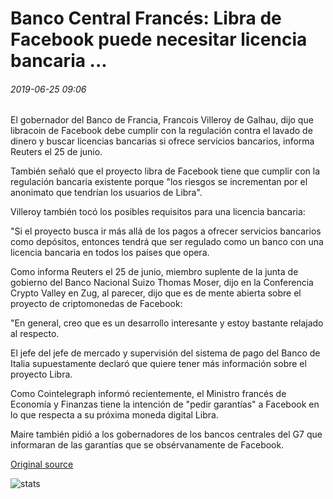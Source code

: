 # Banco Central Francés: Libra de Facebook puede necesitar licencia bancaria ...

###### 2019-06-25 09:06

El gobernador del Banco de Francia, Francois Villeroy de Galhau, dijo que libracoin de Facebook debe cumplir con la regulación contra el lavado de dinero y buscar licencias bancarias si ofrece servicios bancarios, informa Reuters el 25 de junio.

También señaló que el proyecto libra de Facebook tiene que cumplir con la regulación bancaria existente porque "los riesgos se incrementan por el anonimato que tendrían los usuarios de Libra".

Villeroy también tocó los posibles requisitos para una licencia bancaria:

"Si el proyecto busca ir más allá de los pagos a ofrecer servicios bancarios como depósitos, entonces tendrá que ser regulado como un banco con una licencia bancaria en todos los países que opera.

Como informa Reuters el 25 de junio, miembro suplente de la junta de gobierno del Banco Nacional Suizo Thomas Moser, dijo en la Conferencia Crypto Valley en Zug, al parecer, dijo que es de mente abierta sobre el proyecto de criptomonedas de Facebook:

"En general, creo que es un desarrollo interesante y estoy bastante relajado al respecto.

El jefe del jefe de mercado y supervisión del sistema de pago del Banco de Italia supuestamente declaró que quiere tener más información sobre el proyecto Libra.

Como Cointelegraph informó recientemente, el Ministro francés de Economía y Finanzas tiene la intención de "pedir garantías" a Facebook en lo que respecta a su próxima moneda digital Libra.

Maire también pidió a los gobernadores de los bancos centrales del G7 que informaran de las garantías que se obsérvanamente de Facebook.

[Original source](https://cointelegraph.com/news/french-central-bank-facebooks-libra-may-need-banking-license)

![stats](https://c.statcounter.com/11760860/0/a89fa40b/1/ "stats")
